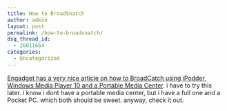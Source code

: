 ```yaml
---
title: How to BroadSnatch
author: admin
layout: post
permalink: /how-to-broadsnatch/
dsq_thread_id:
  - 26011664
categories:
  - Uncategorized
---
```

[Engadget has a very nice article on how to BroadCatch using iPodder, Windows Media Player 10 and a Portable Media Center][1]. i have to try this later. i know i dont have a portable media center, but i have a full one and a Pocket PC. which both should be sweet. anyway, check it out.

 [1]: http://www.engadget.com/entry/1234000630022861/